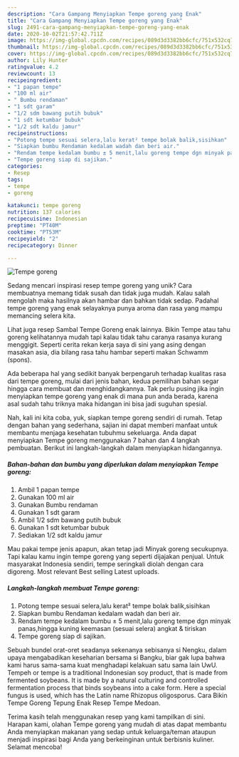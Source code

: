 ```yaml
---
description: "Cara Gampang Menyiapkan Tempe goreng yang Enak"
title: "Cara Gampang Menyiapkan Tempe goreng yang Enak"
slug: 2491-cara-gampang-menyiapkan-tempe-goreng-yang-enak
date: 2020-10-02T21:57:42.711Z
image: https://img-global.cpcdn.com/recipes/089d3d3382bb6cfc/751x532cq70/tempe-goreng-foto-resep-utama.jpg
thumbnail: https://img-global.cpcdn.com/recipes/089d3d3382bb6cfc/751x532cq70/tempe-goreng-foto-resep-utama.jpg
cover: https://img-global.cpcdn.com/recipes/089d3d3382bb6cfc/751x532cq70/tempe-goreng-foto-resep-utama.jpg
author: Lily Hunter
ratingvalue: 4.2
reviewcount: 13
recipeingredient:
- "1 papan tempe"
- "100 ml air"
- " Bumbu rendaman"
- "1 sdt garam"
- "1/2 sdm bawang putih bubuk"
- "1 sdt ketumbar bubuk"
- "1/2 sdt kaldu jamur"
recipeinstructions:
- "Potong tempe sesuai selera,lalu kerat² tempe bolak balik,sisihkan"
- "Siapkan bumbu Rendaman kedalam wadah dan beri air."
- "Rendam tempe kedalam bumbu ± 5 menit,lalu goreng tempe dgn minyak panas,hingga kuning keemasan (sesuai selera) angkat &amp; tiriskan"
- "Tempe goreng siap di sajikan."
categories:
- Resep
tags:
- tempe
- goreng

katakunci: tempe goreng 
nutrition: 137 calories
recipecuisine: Indonesian
preptime: "PT40M"
cooktime: "PT53M"
recipeyield: "2"
recipecategory: Dinner

---
```



![Tempe goreng](https://img-global.cpcdn.com/recipes/089d3d3382bb6cfc/751x532cq70/tempe-goreng-foto-resep-utama.jpg)

Sedang mencari inspirasi resep tempe goreng yang unik? Cara membuatnya memang tidak susah dan tidak juga mudah. Kalau salah mengolah maka hasilnya akan hambar dan bahkan tidak sedap. Padahal tempe goreng yang enak selayaknya punya aroma dan rasa yang mampu memancing selera kita.

Lihat juga resep Sambal Tempe Goreng enak lainnya. Bikin Tempe atau tahu goreng kelihatannya mudah tapi kalau tidak tahu caranya rasanya kurang menggigit. Seperti cerita rekan kerja saya di sini yang asing dengan masakan asia, dia bilang rasa tahu hambar seperti makan Schwamm (spons).

Ada beberapa hal yang sedikit banyak berpengaruh terhadap kualitas rasa dari tempe goreng, mulai dari jenis bahan, kedua pemilihan bahan segar hingga cara membuat dan menghidangkannya. Tak perlu pusing jika ingin menyiapkan tempe goreng yang enak di mana pun anda berada, karena asal sudah tahu triknya maka hidangan ini bisa jadi suguhan spesial.


Nah, kali ini kita coba, yuk, siapkan tempe goreng sendiri di rumah. Tetap dengan bahan yang sederhana, sajian ini dapat memberi manfaat untuk membantu menjaga kesehatan tubuhmu sekeluarga. Anda dapat menyiapkan Tempe goreng menggunakan 7 bahan dan 4 langkah pembuatan. Berikut ini langkah-langkah dalam menyiapkan hidangannya.

<!--inarticleads1-->

##### Bahan-bahan dan bumbu yang diperlukan dalam menyiapkan Tempe goreng:

1. Ambil 1 papan tempe
1. Gunakan 100 ml air
1. Gunakan  Bumbu rendaman
1. Gunakan 1 sdt garam
1. Ambil 1/2 sdm bawang putih bubuk
1. Gunakan 1 sdt ketumbar bubuk
1. Sediakan 1/2 sdt kaldu jamur


Mau pakai tempe jenis apapun, akan tetap jadi Minyak goreng secukupnya. Tapi kalau kamu ingin tempe goreng yang seperti dijajakan penjual. Untuk masyarakat Indonesia sendiri, tempe seringkali diolah dengan cara digoreng. Most relevant Best selling Latest uploads. 

<!--inarticleads2-->

##### Langkah-langkah membuat Tempe goreng:

1. Potong tempe sesuai selera,lalu kerat² tempe bolak balik,sisihkan
1. Siapkan bumbu Rendaman kedalam wadah dan beri air.
1. Rendam tempe kedalam bumbu ± 5 menit,lalu goreng tempe dgn minyak panas,hingga kuning keemasan (sesuai selera) angkat &amp; tiriskan
1. Tempe goreng siap di sajikan.


Sebuah bundel orat-oret seadanya sekenanya sebisanya si Nengku, dalam upaya mengabadikan keseharian bersama si Bangku, biar gak lupa bahwa kami harus sama-sama kuat menghadapi kelakuan satu sama lain UwU. Tempeh or tempe is a traditional Indonesian soy product, that is made from fermented soybeans. It is made by a natural culturing and controlled fermentation process that binds soybeans into a cake form. Here a special fungus is used, which has the Latin name Rhizopus oligosporus. Cara Bikin Tempe Goreng Tepung Enak Resep Tempe Medoan. 

Terima kasih telah menggunakan resep yang kami tampilkan di sini. Harapan kami, olahan Tempe goreng yang mudah di atas dapat membantu Anda menyiapkan makanan yang sedap untuk keluarga/teman ataupun menjadi inspirasi bagi Anda yang berkeinginan untuk berbisnis kuliner. Selamat mencoba!
